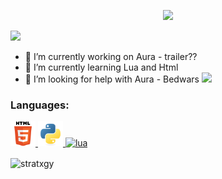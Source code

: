 <p align="center">
 <img src="https://readme-typing-svg.herokuapp.com?font=Arial&pause=300&color=F7F7F7&width=200&lines=Stratxgy">
   
   ![](https://komarev.com/ghpvc/?username=Stratxgy&base=1000)

- 🔭 I’m currently working on Aura - trailer??
- 🌱 I’m currently learning Lua and Html
- 🤔 I’m looking for help with Aura - Bedwars
  ![](https://hit.yhype.me/github/profile?user_id=117533771)

<h3 align="left">Languages:</h3>
<p align="left">
  <a href="https://www.w3.org/html/" target="_blank" rel="noreferrer">
    <img src="https://raw.githubusercontent.com/devicons/devicon/master/icons/html5/html5-original-wordmark.svg" alt="javascript" width="40" height="40"/>
  </a>

  <a href="https://www.python.org" target="_blank" rel="noreferrer">
    <img src="https://raw.githubusercontent.com/devicons/devicon/master/icons/python/python-original.svg" alt="python" width="40" height="40"/>
  </a>
  
<a href="https://www.lua.org" target="_blank" rel="noreferrer">
    <img src="https://upload.wikimedia.org/wikipedia/commons/c/cf/Lua-Logo.svg" alt="lua" width="40" height="40"/>
</a>


<p><img align="center" src="https://github-readme-stats.vercel.app/api/top-langs?username=Stratxgy&show_icons=true&locale=en&layout=compact" alt="stratxgy" /></p>  
